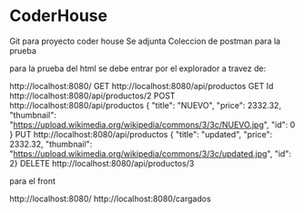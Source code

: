 # CoderHouse
Git para proyecto coder house
Se adjunta Coleccion de postman para la prueba

para la prueba del html se debe entrar por el explorador a travez de:

 http://localhost:8080/
 GET        http://localhost:8080/api/productos 
 GET Id     http://localhost:8080/api/productos/2
 POST       http://localhost:8080/api/productos      { "title": "NUEVO", "price": 2332.32, "thumbnail": "https://upload.wikimedia.org/wikipedia/commons/3/3c/NUEVO.jpg", "id": 0 }
 PUT        http://localhost:8080/api/productos      { "title": "updated", "price": 2332.32, "thumbnail": "https://upload.wikimedia.org/wikipedia/commons/3/3c/updated.jpg", "id": 2}
 DELETE     http://localhost:8080/api/productos/3 

  para  el front

http://localhost:8080/
http://localhost:8080/cargados